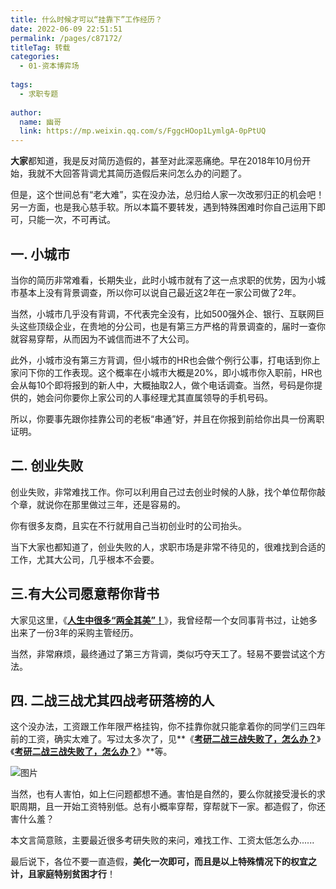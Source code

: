 ```yaml
---
title: 什么时候才可以“挂靠下”工作经历？
date: 2022-06-09 22:51:51
permalink: /pages/c87172/
titleTag: 转载
categories:
  - 01-资本博弈场
  
tags:
  - 求职专题
  
author: 
  name: 幽哥
  link: https://mp.weixin.qq.com/s/FggcHOop1LymlgA-0pPtUQ
---
```



**大家**都知道，我是反对简历造假的，甚至对此深恶痛绝。早在2018年10月份开始，我就不大回答背调尤其简历造假后来问怎么办的问题了。



但是，这个世间总有“老大难”，实在没办法，总归给人家一次改邪归正的机会吧！另一方面，也是我心慈手软。所以本篇不要转发，遇到特殊困难时你自己运用下即可，只能一次，不可再试。



## 一. 小城市



当你的简历非常难看，长期失业，此时小城市就有了这一点求职的优势，因为小城市基本上没有背景调查，所以你可以说自己最近这2年在一家公司做了2年。



当然，小城市几乎没有背调，不代表完全没有，比如500强外企、银行、互联网巨头这些顶级企业，在贵地的分公司，也是有第三方严格的背景调查的，届时一查你就容易穿帮，从而因为不诚信而进不了大公司。



此外，小城市没有第三方背调，但小城市的HR也会做个例行公事，打电话到你上家问下你的工作表现。这个概率在小城市大概是20%，即小城市你入职前，HR也会从每10个即将报到的新人中，大概抽取2人，做个电话调查。当然，号码是你提供的，她会问你要你上家公司的人事经理尤其直属领导的手机号码。



所以，你要事先跟你挂靠公司的老板“串通”好，并且在你报到前给你出具一份离职证明。



## 二. 创业失败



创业失败，非常难找工作。你可以利用自己过去创业时候的人脉，找个单位帮你敲个章，就说你在那里做过三年，还是容易的。



你有很多友商，且实在不行就用自己当初创业时的公司抬头。



当下大家也都知道了，创业失败的人，求职市场是非常不待见的，很难找到合适的工作，尤其大公司，几乎根本不会要。





## 三.有大公司愿意帮你背书



大家见这里，《[**人生中很多“两全其美”！**](http://mp.weixin.qq.com/s?__biz=MzU1Mjg0MzU1MA==&mid=2247488798&idx=2&sn=47b68687770c47e23a556d572edf5d75&chksm=fbfab56fcc8d3c79cd1c03898e89b0f544b638b52d51370e22da90188f921ecafdeb0bfc7a31&scene=21#wechat_redirect)》，我曾经帮一个女同事背书过，让她多出来了一份3年的采购主管经历。



当然，非常麻烦，最终通过了第三方背调，类似巧夺天工了。轻易不要尝试这个方法。





## 四. 二战三战尤其四战考研落榜的人



这个没办法，工资跟工作年限严格挂钩，你不挂靠你就只能拿着你的同学们三四年前的工资，确实太难了。写过太多次了，见**《**[**考研二战三战失败了，怎么办？**](http://mp.weixin.qq.com/s?__biz=MzI0MzQ0OTUxOA==&mid=2247486079&idx=1&sn=e7c1893645ed608a6e2676d1d08e0667&chksm=e96da1bede1a28a80371bccd63eb33a44669f9aa92bdb12156b9c5fc6b33c0a442bdf91799b9&scene=21#wechat_redirect)**》《**[**考研二战三战失败了，怎么办？**](http://mp.weixin.qq.com/s?__biz=MzI0MzQ0OTUxOA==&mid=2247486079&idx=1&sn=e7c1893645ed608a6e2676d1d08e0667&chksm=e96da1bede1a28a80371bccd63eb33a44669f9aa92bdb12156b9c5fc6b33c0a442bdf91799b9&scene=21#wechat_redirect)**》**等。



![图片](https://testingcf.jsdelivr.net/gh/TommyZeng777/picgo/img/202206092252391.jpeg)



当然，也有人害怕，如上仨问题都想不通。害怕是自然的，要么你就接受漫长的求职周期，且一开始工资特别低。总有小概率穿帮，穿帮就下一家。都造假了，你还害什么羞？



本文言简意赅，主要最近很多考研失败的来问，难找工作、工资太低怎么办......



最后说下，各位不要一直造假，**美化一次即可，而且是以上特殊情况下的权宜之计，且家庭特别贫困才行**！
